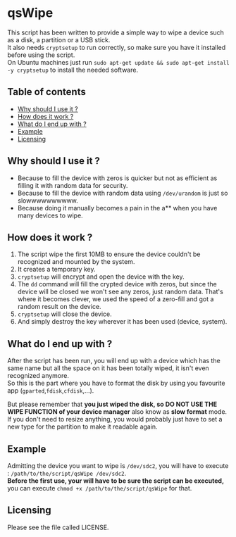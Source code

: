 qsWipe
======

This script has been written to provide a simple way to wipe a device such as a disk, a partition or a USB stick.  
It also needs `cryptsetup` to run correctly, so make sure you have it installed before using the script.  
On Ubuntu machines just run `sudo apt-get update && sudo apt-get install -y cryptsetup` to install the needed software.

## Table of contents

- [Why should I use it ?](#why-should-i-use-it-)
- [How does it work ?](#how-does-it-work-)
- [What do I end up with ?](#what-do-i-end-up-with-)
- [Example](#example)
- [Licensing](#licensing)

## Why should I use it ?

* Because to fill the device with zeros is quicker but not as efficient as filling it with random data for security.
* Because to fill the device with random data using `/dev/urandom` is just so slowwwwwwwwww.
* Because doing it manually becomes a pain in the a\*\* when you have many devices to wipe.

## How does it work ?

1. The script wipe the first 10MB to ensure the device couldn't be recognized and mounted by the system.
2. It creates a temporary key.
3. `cryptsetup` will encrypt and open the device with the key.
4. The `dd` command will fill the crypted device with zeros, but since the device will be closed we won't see any zeros, just random data. That's where it becomes clever, we used the speed of a zero-fill and got a random result on the device.
5. `cryptsetup` will close the device.
6. And simply destroy the key wherever it has been used (device, system).

## What do I end up with ?

After the script has been run, you will end up with a device which has the same name but all the space on it has been totally wiped, it isn't even recognized anymore.  
So this is the part where you have to format the disk by using you favourite app (`gparted`,`fdisk`,`cfdisk`,...).

But please remember that **you just wiped the disk, so DO NOT USE THE WIPE FUNCTION of your device manager** also know as **slow format** mode.  
If you don't need to resize anything, you would probably just have to set a new type for the partition to make it readable again.

## Example

Admitting the device you want to wipe is `/dev/sdc2`, you will have to execute : `/path/to/the/script/qsWipe /dev/sdc2`.  
**Before the first use, your will have to be sure the script can be executed,** you can execute `chmod +x /path/to/the/script/qsWipe` for that.

## Licensing

Please see the file called LICENSE.
